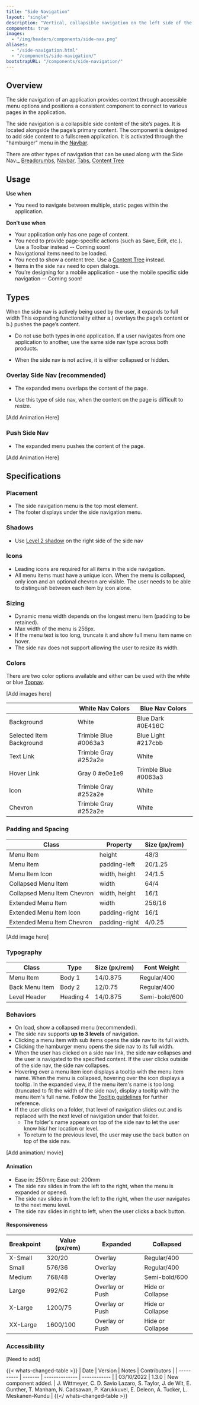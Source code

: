 ```yaml
---
title: "Side Navigation"
layout: "single"
description: "Vertical, collapsible navigation on the left side of the application."
components: true
images:
  - "/img/headers/components/side-nav.png"
aliases:
  - "/side-navigation.html"
  - "/components/side-navigation/"
bootstrapURL: "/components/side-navigation/"
---
```


## Overview

The side navigation of an application provides context through accessible menu options and positions a consistent component to connect to various pages in the application.

The side navigation is a collapsible side content of the site’s pages. It is located alongside the page’s primary content. The component is designed to add side content to a fullscreen application. It is activated through the "hamburger" menu in the [Navbar](/components/navbar/).

There are other types of navigation that can be used along with the Side Nav:_ [Breadcrumbs](/components/breadcrumbs/), [Navbar](/components/navbar/), [Tabs](/components/tabs/), [Content Tree](/components/content-tree/)

## Usage

**Use when**

- You need to navigate between multiple, static pages within the application.

**Don't use when**

- Your application only has one page of content.
- You need to provide page-specific actions (such as Save, Edit, etc.). Use a Toolbar instead -- Coming soon!
- Navigational items need to be loaded.
- You need to show a content tree. Use a [Content Tree](/components/content-tree/) instead.
- Items in the side nav need to open dialogs.
- You’re designing for a mobile application - use the mobile specific side navigation -- Coming soon!

## Types

When the side nav is actively being used by the user, it expands to full width
This expanding functionality either a.) overlays the page’s content or b.) pushes the page’s content.

- Do not use both types in one application. If a user navigates from one application to another, use the same side nav type across both products.

- When the side nav is not active, it is either collapsed or hidden.

### Overlay Side Nav (recommended)

- The expanded menu overlaps the content of the page.

- Use this type of side nav, when the content on the page is difficult to resize.

[Add Animation Here]

### Push Side Nav

- The expanded menu pushes the content of the page.

[Add Animation Here]

## Specifications

### Placement

- The side navigation menu is the top most element.
- The footer displays under the side navigation menu.

### Shadows

- Use [Level 2 shadow](/foundations/shadows-and-depth/) on the right side of the side nav

### Icons

- Leading icons are required for all items in the side navigation.
- All menu items must have a unique icon. When the menu is collapsed, only icon and an optional chevron are visible. The user needs to be able to distinguish between each item by icon alone.

### Sizing

- Dynamic menu width depends on the longest menu item (padding to be retained).
- Max width of the menu is 256px.
- If the menu text is too long, truncate it and show full menu item name on hover.
- The side nav does not support allowing the user to resize its width.

### Colors

There are two color options available and either can be used with the white or blue [Topnav](/components/topnav/).

[Add images here]

|   | White Nav Colors | Blue Nav Colors |
| ---------- | ------- | -------------- |
| Background | White | Blue Dark #0E416C|
| Selected Item Background | Trimble Blue #0063a3 | Blue Light #217cbb |
| Text Link | Trimble Gray #252a2e | White |
| Hover Link | Gray 0 #e0e1e9 | Trimble Blue #0063a3 |
| Icon | Trimble Gray #252a2e | White |
| Chevron | Trimble Gray #252a2e | White |

### Padding and Spacing

| Class | Property | Size (px/rem) |
| ---------- | ------- | -------------- |
| Menu Item | height | 48/3 |
| Menu Item | padding-left | 20/1.25 |
| Menu Item Icon | width, height | 24/1.5 |
| Collapsed Menu Item | width | 64/4 |
| Collapsed Menu Item Chevron | width, height | 16/1 |
| Extended Menu Item | width | 256/16 |
| Extended Menu Item Icon | padding-right | 16/1 |
| Extended Menu Item Chevron | padding-right | 4/0.25 |

[Add image here]

### Typography

| Class | Type | Size (px/rem) | Font Weight |
| ---------- | ------- | -------------- | ----------------- |
| Menu Item | Body 1 | 14/0.875 | Regular/400 |
| Back Menu Item | Body 2 | 12/0.75 | Regular/400 |
| Level Header | Heading 4 | 14/0.875 | Semi-bold/600 |

### Behaviors

- On load, show a collapsed menu (recommended).
- The side nav supports **up to 3 levels** of navigation.
- Clicking a menu item with sub items opens the side nav to its full width.
- Clicking the hamburger menu opens the side nav to its full width.
- When the user has clicked on a side nav link, the side nav collapses and the user is navigated to the specified content. If the user clicks outside of the side nav, the side nav collapses.
- Hovering over a menu item icon displays a tooltip with the menu item name. When the menu is collapsed, hovering over the icon displays a tooltip. In the expanded view, if the menu item's name is too long (truncated to fit the width of the side nav), display a tooltip with the menu item's full name. Follow the [Tooltip guidelines](/components/tooltips/) for further reference.
- If the user clicks on a folder, that level of navigation slides out and is replaced with the next level of navigation under that folder.
  - The folder's name appears on top of the side nav to let the user know his/ her location or level.
  - To return to the previous level, the user may use the back button on top of the side nav.

[Add animation/ movie]

#### Animation

- Ease in: 250mm; Ease out: 200mm
- The side nav slides in from the left to the right, when the menu is expanded or opened.
- The side nav slides in from the left to the right, when the user navigates to the next menu level.
- The side nav slides in right to left, when the user clicks a back button.

#### Responsiveness

| Breakpoint | Value (px/rem) | Expanded | Collapsed  |
| ---------- | ------- | -------------- | -------------- |
| X-Small | 320/20 | Overlay | Regular/400 | Hide Menu |
| Small | 576/36 | Overlay | Regular/400 | Hide Menu |
| Medium | 768/48 | Overlay | Semi-bold/600 | Hide Menu |
| Large | 992/62 | Overlay or Push | Hide or Collapse |
| X-Large | 1200/75 | Overlay or Push | Hide or Collapse |
| XX-Large | 1600/100 | Overlay or Push | Hide or Collapse |

### Accessibility

[Need to add]

{{< whats-changed-table >}}
| Date | Version | Notes | Contributors |
| ---------- | ------- | -------------- | ------------ |
| 03/10/2022 | 1.3.0 | New component added. | J. Wittmeyer, C. D. Savio Lazaro, S. Taylor, J. de Wit, E. Gunther, T. Manham, N. Cadsawan, P. Karukkuvel, E. Deleon, A. Tucker, L. Meskanen-Kundu |
{{</ whats-changed-table >}}
